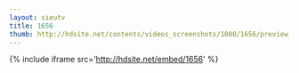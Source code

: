 ```yaml
---
layout: sieutv
title: 1656
thumb: http://hdsite.net/contents/videos_screenshots/1000/1656/preview_360p.mp4.jpg
---
```

{% include iframe src='http://hdsite.net/embed/1656' %}
 
